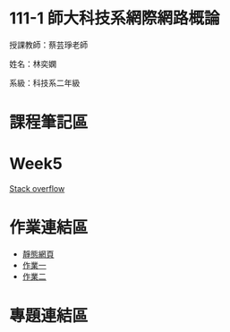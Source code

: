 # 111-1 師大科技系網際網路概論 #
授課教師：蔡芸琤老師

姓名：林奕嫻

系級：科技系二年級

# 課程筆記區 

# Week5 #
[Stack overflow](https://stackoverflow.com)
# 作業連結區 #
+  [靜態網頁](https://linixian.github.io/HW1/mypage/)
+  [作業一](https://youtu.be/BOLyBJyTPq8)
+  [作業二](https://youtu.be/BgauQzFOQhI)
# 專題連結區 #
